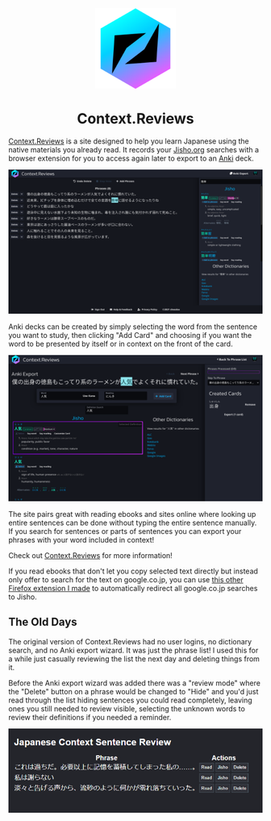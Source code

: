<div align="center">
	<img src="src/static/assets/logo.svg?sanitize=true" width="160" height="160" alt="logo">
	<h1>Context.Reviews</h1>
</div>

[Context.Reviews](https://context.reviews/) is a site designed to help you learn Japanese using the native materials you already read. It records your [Jisho.org](https://jisho.org/) searches with a browser extension for you to access again later to export to an [Anki](https://apps.ankiweb.net/) deck.

![phrase list screenshot](src/static/assets/images/list-demo.png)

Anki decks can be created by simply selecting the word from the sentence you want to study, then clicking "Add Card" and choosing if you want the word to be presented by itself or in context on the front of the card.

![anki export screenshot](src/static/assets/images/anki-export-demo.png)

The site pairs great with reading ebooks and sites online where looking up entire sentences can be done without typing the entire sentence manually. If you search for sentences or parts of sentences you can export your phrases with your word included in context!

Check out [Context.Reviews](https://context.reviews/) for more information!

If you read ebooks that don't let you copy selected text directly but instead only offer to search for the text on google.co.jp, you can use [this other Firefox extension I made](https://addons.mozilla.org/en-US/firefox/addon/redirect-googlejp-to-jisho/) to automatically redirect all google.co.jp searches to Jisho.

## The Old Days

The original version of Context.Reviews had no user logins, no dictionary search, and no Anki export wizard. It was just the phrase list! I used this for a while just casually reviewing the list the next day and deleting things from it.

Before the Anki export wizard was added there was a "review mode" where the "Delete" button on a phrase would be changed to "Hide" and you'd just read through the list hiding sentences you could read completely, leaving ones you still needed to review visible, selecting the unknown words to review their definitions if you needed a reminder.

![original UI screenshot](images/screenshot.png)
